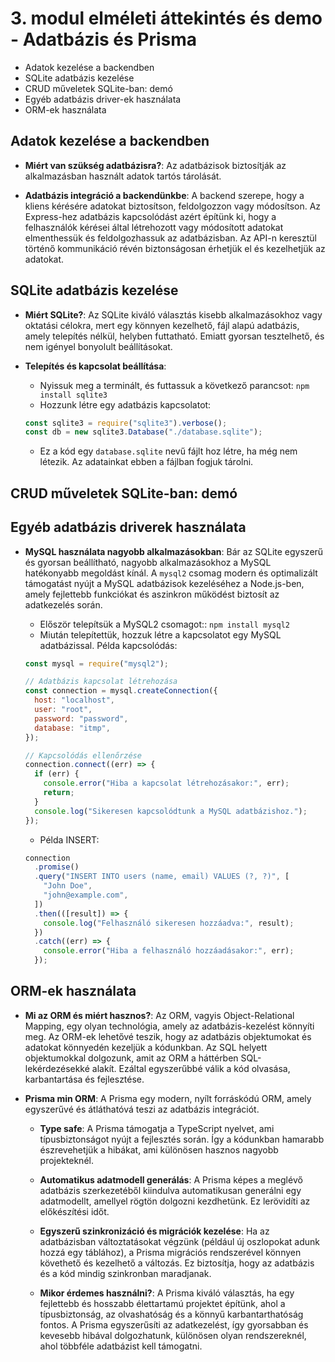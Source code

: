 # 3. modul elméleti áttekintés és demo - Adatbázis és Prisma

- Adatok kezelése a backendben
- SQLite adatbázis kezelése
- CRUD műveletek SQLite-ban: demó
- Egyéb adatbázis driver-ek használata
- ORM-ek használata

## Adatok kezelése a backendben

- **Miért van szükség adatbázisra?**: Az adatbázisok biztosítják az alkalmazásban használt adatok tartós tárolását.

- **Adatbázis integráció a backendünkbe**: A backend szerepe, hogy a kliens kérésére adatokat biztosítson, feldolgozzon vagy módosítson. Az Express-hez adatbázis kapcsolódást azért építünk ki, hogy a felhasználók kérései által létrehozott vagy módosított adatokat elmenthessük és feldolgozhassuk az adatbázisban. Az API-n keresztül történő kommunikáció révén biztonságosan érhetjük el és kezelhetjük az adatokat.

## SQLite adatbázis kezelése

- **Miért SQLite?**: Az SQLite kiváló választás kisebb alkalmazásokhoz vagy oktatási célokra, mert egy könnyen kezelhető, fájl alapú adatbázis, amely telepítés nélkül, helyben futtatható. Emiatt gyorsan tesztelhető, és nem igényel bonyolult beállításokat.

- **Telepítés és kapcsolat beállítása**:
  - Nyissuk meg a terminált, és futtassuk a következő parancsot: `npm install sqlite3`
  - Hozzunk létre egy adatbázis kapcsolatot:
  ```js
  const sqlite3 = require("sqlite3").verbose();
  const db = new sqlite3.Database("./database.sqlite");
  ```
  - Ez a kód egy `database.sqlite` nevű fájlt hoz létre, ha még nem létezik. Az adatainkat ebben a fájlban fogjuk tárolni.

## CRUD műveletek SQLite-ban: demó

## Egyéb adatbázis driverek használata

- **MySQL használata nagyobb alkalmazásokban**: Bár az SQLite egyszerű és gyorsan beállítható, nagyobb alkalmazásokhoz a MySQL hatékonyabb megoldást kínál. A `mysql2` csomag modern és optimalizált támogatást nyújt a MySQL adatbázisok kezeléséhez a Node.js-ben, amely fejlettebb funkciókat és aszinkron működést biztosít az adatkezelés során.

  - Először telepítsük a MySQL2 csomagot:: `npm install mysql2`
  - Miután telepítettük, hozzuk létre a kapcsolatot egy MySQL adatbázissal. Példa kapcsolódás:

  ```js
  const mysql = require("mysql2");

  // Adatbázis kapcsolat létrehozása
  const connection = mysql.createConnection({
    host: "localhost",
    user: "root",
    password: "password",
    database: "itmp",
  });

  // Kapcsolódás ellenőrzése
  connection.connect((err) => {
    if (err) {
      console.error("Hiba a kapcsolat létrehozásakor:", err);
      return;
    }
    console.log("Sikeresen kapcsolódtunk a MySQL adatbázishoz.");
  });
  ```

  - Példa INSERT:

  ```js
  connection
    .promise()
    .query("INSERT INTO users (name, email) VALUES (?, ?)", [
      "John Doe",
      "john@example.com",
    ])
    .then(([result]) => {
      console.log("Felhasználó sikeresen hozzáadva:", result);
    })
    .catch((err) => {
      console.error("Hiba a felhasználó hozzáadásakor:", err);
    });
  ```

## ORM-ek használata

- **Mi az ORM és miért hasznos?**: Az ORM, vagyis Object-Relational Mapping, egy olyan technológia, amely az adatbázis-kezelést könnyíti meg. Az ORM-ek lehetővé teszik, hogy az adatbázis objektumokat és adatokat könnyedén kezeljük a kódunkban. Az SQL helyett objektumokkal dolgozunk, amit az ORM a háttérben SQL-lekérdezésekké alakít. Ezáltal egyszerűbbé válik a kód olvasása, karbantartása és fejlesztése.

- **Prisma min ORM**: A Prisma egy modern, nyílt forráskódú ORM, amely egyszerűvé és átláthatóvá teszi az adatbázis integrációt.

  - **Type safe**: A Prisma támogatja a TypeScript nyelvet, ami típusbiztonságot nyújt a fejlesztés során. Így a kódunkban hamarabb észrevehetjük a hibákat, ami különösen hasznos nagyobb projekteknél.
  - **Automatikus adatmodell generálás**: A Prisma képes a meglévő adatbázis szerkezetéből kiindulva automatikusan generálni egy adatmodellt, amellyel rögtön dolgozni kezdhetünk. Ez lerövidíti az előkészítési időt.
  - **Egyszerű szinkronizáció és migrációk kezelése**: Ha az adatbázisban változtatásokat végzünk (például új oszlopokat adunk hozzá egy táblához), a Prisma migrációs rendszerével könnyen követhető és kezelhető a változás. Ez biztosítja, hogy az adatbázis és a kód mindig szinkronban maradjanak.

  - **Mikor érdemes használni?**: A Prisma kiváló választás, ha egy fejlettebb és hosszabb élettartamú projektet építünk, ahol a típusbiztonság, az olvashatóság és a könnyű karbantarthatóság fontos. A Prisma egyszerűsíti az adatkezelést, így gyorsabban és kevesebb hibával dolgozhatunk, különösen olyan rendszereknél, ahol többféle adatbázist kell támogatni.
